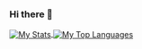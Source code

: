 ### Hi there 👋


<a href="https://github.com/SoloUnity?tab=repositories">
   <img align="center" src="https://github-readme-stats.vercel.app/api?username=SoloUnity" alt="My Stats">
</a>
<a href="https://github.com/SoloUnity?tab=repositories">
   <img align="center" src="https://github-readme-stats.vercel.app/api/top-langs/?username=SoloUnity" alt="My Top Languages">
 </a>

<!--
**SoloUnity/SoloUnity** is a ✨ _special_ ✨ repository because its `README.md` (this file) appears on your GitHub profile.

Here are some ideas to get you started:

- 🔭 I’m currently working on ...
- 🌱 I’m currently learning ...
- 👯 I’m looking to collaborate on ...
- 🤔 I’m looking for help with ...
- 💬 Ask me about ...
- 📫 How to reach me: ...
- 😄 Pronouns: ...
- ⚡ Fun fact: ...
-->

